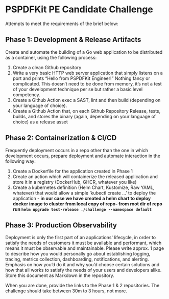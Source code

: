 # PSPDFKit PE Candidate Challenge

Attempts to meet the requirements of the brief below:

## Phase 1: Development & Release Artifacts

Create and automate the building of a Go web application to be distributed as a container, using
the following process:

1. Create a clean Github repository
2. Write a very basic HTTP web server application that simply listens on a port and prints
“Hello from PSPDFKit Engineer!” Nothing fancy or complicated. This doesn’t need to be
done from memory, it’s not a test of your development technique per se but rather a
basic level competency.
3. Create a Github Action exec a SAST, lint and then build (depending on your language of
choice).
4. Create a Github Action that, on each Github Repository Release, tests, builds, and
stores the binary (again, depending on your language of choice) as a release asset

## Phase 2: Containerization & CI/CD

Frequently deployment occurs in a repo other than the one in which development occurs,
prepare deployment and automate interaction in the following way:

1. Create a Dockerfile for the application created in Phase 1
2. Create an action which will containerize the released application and store it in a registry
(DockerHub, GHCR, whatever you like)
3. Create a kubernetes definition (Helm Chart, Kustomize, Raw YAML, whatever) that
would allow a simple ‘kubectl create ...’ to deploy the application - **in our case we have created a helm chart to deploy docker image to cluster from local copy of repo- from root dir of repo run `helm upgrade test-release ./challenge --namespace default`**

## Phase 3: Production Observability

Deployment is only the first part of an applications' lifecycle, in order to satisfy the needs of
customers it must be available and performant, which means it must be observable and
maintainable. Please write approx. 1 page to describe how you would personally go about
establishing logging, tracing, metrics collection, dashboarding, notifications, and alerting.
Emphasis on how you’d do it and why you’d choose certain solutions and how that all works to
satisfy the needs of your users and developers alike. Store this document as Markdown in the
repository.

When you are done, provide the links to the Phase 1 & 2 repositories. The challenge should
take between 30m to 3 hours, not more.
